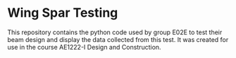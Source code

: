 # Wing Spar Testing
This repository contains the python code used by group E02E to test their beam design and display the data collected from this test. It was created for use in the course AE1222-I Design and Construction.